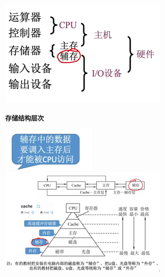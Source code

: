 


![输入图片说明](/imgs/2025-08-04/G5Lq8WOx0ujUCodA.png)

## 存储结构层次
![输入图片说明](/imgs/2025-08-04/ttFLsrDaM7TRcfZJ.png)
![输入图片说明](/imgs/2025-08-04/gKNBA4naf1zGmvO7.png)
<!--stackedit_data:
eyJoaXN0b3J5IjpbNTcwMzk4MzEyXX0=
-->